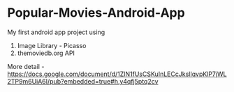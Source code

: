 # Popular-Movies-Android-App
My first android app project using

1) Image Library - Picasso
2) themoviedb.org API

More detail - https://docs.google.com/document/d/1ZlN1fUsCSKuInLECcJkslIqvpKlP7jWL2TP9m6UiA6I/pub?embedded=true#h.y4qfj5ptq2cv
